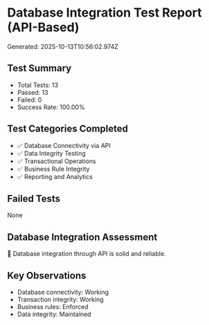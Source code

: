 
# Database Integration Test Report (API-Based)
Generated: 2025-10-13T10:56:02.974Z

## Test Summary
- Total Tests: 13
- Passed: 13
- Failed: 0
- Success Rate: 100.00%

## Test Categories Completed
- ✅ Database Connectivity via API
- ✅ Data Integrity Testing
- ✅ Transactional Operations
- ✅ Business Rule Integrity
- ✅ Reporting and Analytics

## Failed Tests
None

## Database Integration Assessment
💾 Database integration through API is solid and reliable.

## Key Observations
- Database connectivity: Working
- Transaction integrity: Working
- Business rules: Enforced
- Data integrity: Maintained
